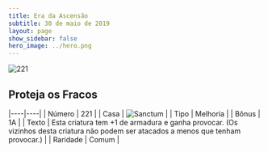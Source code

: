 ```yaml
---
title: Era da Ascensão
subtitle: 30 de maio de 2019
layout: page
show_sidebar: false
hero_image: ../hero.png
---
```


![221](https://cdn.keyforgegame.com/media/card_front/pt/435_221_PPW89962R7X8_pt.png)

## Proteja os Fracos

|----|----|
| Número | 221 |
| Casa | ![Sanctum](https://archonarcana.com/images/thumb/c/c7/Sanctum.png/22px-Sanctum.png "Santuário") |
| Tipo | Melhoria |
| Bônus | 1A |
| Texto | Esta criatura tem +1 de armadura e ganha provocar. (Os vizinhos desta criatura não podem ser atacados a menos que tenham provocar.) |
| Raridade | Comum |
